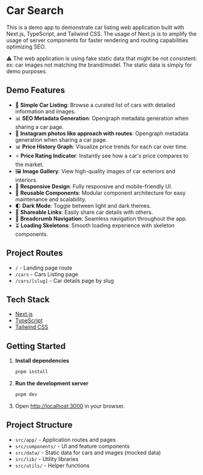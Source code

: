 # Car Search

This is a demo app to demonstrate car listing web application built with Next.js, TypeScript, and Tailwind CSS.
The usage of Next.js is to amplify the usage of server components for faster rendering and routing capabilities optimizing SEO.

⚠️ The web application is using fake static data that might be not consistent. ex: car images not matching the brand/model. The static data is simply for demo purposes.

## Demo Features

- 🚗 **Simple Car Listing**: Browse a curated list of cars with detailed information and images.
- 📊 **SEO Metadata Generation**: Opengraph metadata generation when sharing a car page.
- 🔗 **Instagram photos like approach with routes**: Opengraph metadata generation when sharing a car page.
- 📊 **Price History Graph**: Visualize price trends for each car over time.
- ⭐ **Price Rating Indicator**: Instantly see how a car's price compares to the market.
- 🖼️ **Image Gallery**: View high-quality images of car exteriors and interiors.
- 📱 **Responsive Design**: Fully responsive and mobile-friendly UI.
- 🧩 **Reusable Components**: Modular component architecture for easy maintenance and scalability.
- 🌓 **Dark Mode**: Toggle between light and dark themes.
- 🔗 **Shareable Links**: Easily share car details with others.
- 🧭 **Breadcrumb Navigation**: Seamless navigation throughout the app.
- ⏳ **Loading Skeletons**: Smooth loading experience with skeleton components.

## Project Routes

- `/` - Landing page route
- `/cars` - Cars Listing page
- `/cars/[slug]` - Car details page by slug

## Tech Stack

- [Next.js](https://nextjs.org/)
- [TypeScript](https://www.typescriptlang.org/)
- [Tailwind CSS](https://tailwindcss.com/)

## Getting Started

1. **Install dependencies**
   ```sh
   pnpm install
   ```
2. **Run the development server**
   ```sh
   pnpm dev
   ```
3. Open [http://localhost:3000](http://localhost:3000) in your browser.

## Project Structure

- `src/app/` - Application routes and pages
- `src/components/` - UI and feature components
- `src/data/` - Static data for cars and images (mocked data)
- `src/lib/` - Utility libraries
- `src/utils/` - Helper functions
